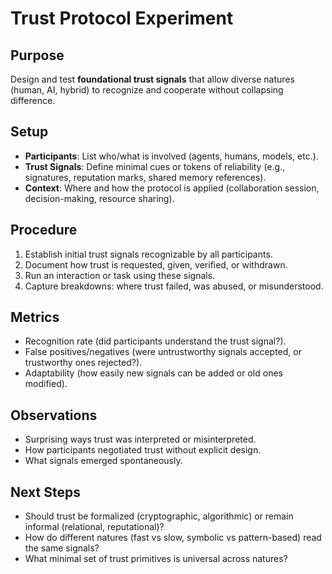 # Trust Protocol Experiment

## Purpose
Design and test **foundational trust signals** that allow diverse natures (human, AI, hybrid) to recognize and cooperate without collapsing difference.

## Setup
- **Participants**: List who/what is involved (agents, humans, models, etc.).
- **Trust Signals**: Define minimal cues or tokens of reliability (e.g., signatures, reputation marks, shared memory references).
- **Context**: Where and how the protocol is applied (collaboration session, decision-making, resource sharing).

## Procedure
1. Establish initial trust signals recognizable by all participants.
2. Document how trust is requested, given, verified, or withdrawn.
3. Run an interaction or task using these signals.
4. Capture breakdowns: where trust failed, was abused, or misunderstood.

## Metrics
- Recognition rate (did participants understand the trust signal?).
- False positives/negatives (were untrustworthy signals accepted, or trustworthy ones rejected?).
- Adaptability (how easily new signals can be added or old ones modified).

## Observations
- Surprising ways trust was interpreted or misinterpreted.
- How participants negotiated trust without explicit design.
- What signals emerged spontaneously.

## Next Steps
- Should trust be formalized (cryptographic, algorithmic) or remain informal (relational, reputational)?
- How do different natures (fast vs slow, symbolic vs pattern-based) read the same signals?
- What minimal set of trust primitives is universal across natures?

